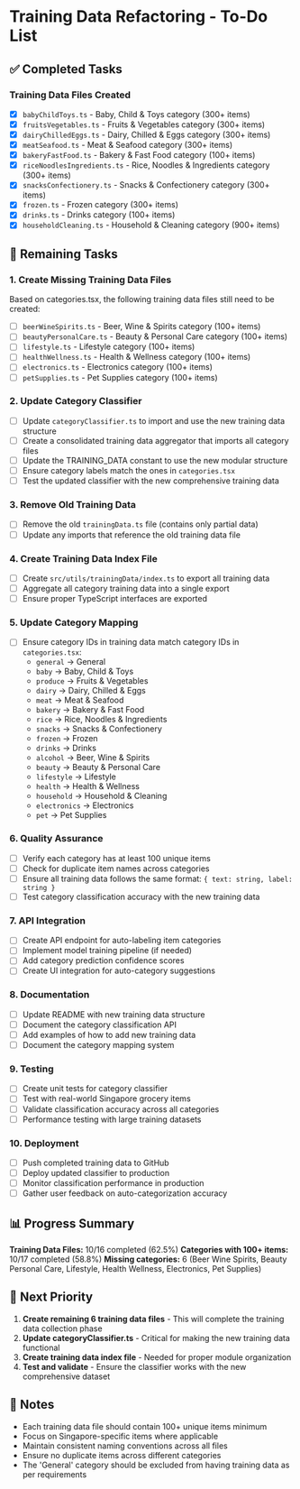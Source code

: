 # Training Data Refactoring - To-Do List

## ✅ Completed Tasks

### Training Data Files Created
- [x] `babyChildToys.ts` - Baby, Child & Toys category (300+ items)
- [x] `fruitsVegetables.ts` - Fruits & Vegetables category (300+ items)
- [x] `dairyChilledEggs.ts` - Dairy, Chilled & Eggs category (300+ items)
- [x] `meatSeafood.ts` - Meat & Seafood category (300+ items)
- [x] `bakeryFastFood.ts` - Bakery & Fast Food category (100+ items)
- [x] `riceNoodlesIngredients.ts` - Rice, Noodles & Ingredients category (300+ items)
- [x] `snacksConfectionery.ts` - Snacks & Confectionery category (300+ items)
- [x] `frozen.ts` - Frozen category (300+ items)
- [x] `drinks.ts` - Drinks category (100+ items)
- [x] `householdCleaning.ts` - Household & Cleaning category (900+ items)

## 🔄 Remaining Tasks

### 1. Create Missing Training Data Files
Based on categories.tsx, the following training data files still need to be created:

- [ ] `beerWineSpirits.ts` - Beer, Wine & Spirits category (100+ items)
- [ ] `beautyPersonalCare.ts` - Beauty & Personal Care category (100+ items)
- [ ] `lifestyle.ts` - Lifestyle category (100+ items)
- [ ] `healthWellness.ts` - Health & Wellness category (100+ items)
- [ ] `electronics.ts` - Electronics category (100+ items)
- [ ] `petSupplies.ts` - Pet Supplies category (100+ items)

### 2. Update Category Classifier
- [ ] Update `categoryClassifier.ts` to import and use the new training data structure
- [ ] Create a consolidated training data aggregator that imports all category files
- [ ] Update the TRAINING_DATA constant to use the new modular structure
- [ ] Ensure category labels match the ones in `categories.tsx`
- [ ] Test the updated classifier with the new comprehensive training data

### 3. Remove Old Training Data
- [ ] Remove the old `trainingData.ts` file (contains only partial data)
- [ ] Update any imports that reference the old training data file

### 4. Create Training Data Index File
- [ ] Create `src/utils/trainingData/index.ts` to export all training data
- [ ] Aggregate all category training data into a single export
- [ ] Ensure proper TypeScript interfaces are exported

### 5. Update Category Mapping
- [ ] Ensure category IDs in training data match category IDs in `categories.tsx`:
  - `general` → General
  - `baby` → Baby, Child & Toys
  - `produce` → Fruits & Vegetables
  - `dairy` → Dairy, Chilled & Eggs
  - `meat` → Meat & Seafood
  - `bakery` → Bakery & Fast Food
  - `rice` → Rice, Noodles & Ingredients
  - `snacks` → Snacks & Confectionery
  - `frozen` → Frozen
  - `drinks` → Drinks
  - `alcohol` → Beer, Wine & Spirits
  - `beauty` → Beauty & Personal Care
  - `lifestyle` → Lifestyle
  - `health` → Health & Wellness
  - `household` → Household & Cleaning
  - `electronics` → Electronics
  - `pet` → Pet Supplies

### 6. Quality Assurance
- [ ] Verify each category has at least 100 unique items
- [ ] Check for duplicate item names across categories
- [ ] Ensure all training data follows the same format: `{ text: string, label: string }`
- [ ] Test category classification accuracy with the new training data

### 7. API Integration
- [ ] Create API endpoint for auto-labeling item categories
- [ ] Implement model training pipeline (if needed)
- [ ] Add category prediction confidence scores
- [ ] Create UI integration for auto-category suggestions

### 8. Documentation
- [ ] Update README with new training data structure
- [ ] Document the category classification API
- [ ] Add examples of how to add new training data
- [ ] Document the category mapping system

### 9. Testing
- [ ] Create unit tests for category classifier
- [ ] Test with real-world Singapore grocery items
- [ ] Validate classification accuracy across all categories
- [ ] Performance testing with large training datasets

### 10. Deployment
- [ ] Push completed training data to GitHub
- [ ] Deploy updated classifier to production
- [ ] Monitor classification performance in production
- [ ] Gather user feedback on auto-categorization accuracy

## 📊 Progress Summary

**Training Data Files:** 10/16 completed (62.5%)
**Categories with 100+ items:** 10/17 completed (58.8%)
**Missing categories:** 6 (Beer Wine Spirits, Beauty Personal Care, Lifestyle, Health Wellness, Electronics, Pet Supplies)

## 🎯 Next Priority

1. **Create remaining 6 training data files** - This will complete the training data collection phase
2. **Update categoryClassifier.ts** - Critical for making the new training data functional
3. **Create training data index file** - Needed for proper module organization
4. **Test and validate** - Ensure the classifier works with the new comprehensive dataset

## 📝 Notes

- Each training data file should contain 100+ unique items minimum
- Focus on Singapore-specific items where applicable
- Maintain consistent naming conventions across all files
- Ensure no duplicate items across different categories
- The 'General' category should be excluded from having training data as per requirements